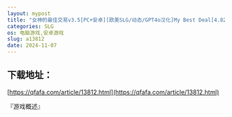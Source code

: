 ```yaml
---
layout: mypost
title: "女神的最佳交易v3.5[PC+安卓][欧美SLG/动态/GPT4o汉化]My Best Deal[4.82G]"
categories: SLG
os: 电脑游戏,安卓游戏
slug: a13812
date: 2024-11-07
---
```


## 下载地址：

[https://qfafa.com/article/13812.html](https://qfafa.com/article/13812.html)

『游戏概述』